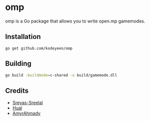 # omp
omp is a Go package that allows you to write open.mp gamemodes.

## Installation

```shell
go get github.com/kodeyeen/omp
```

## Building

```bash
go build -buildmode=c-shared -o build/gamemode.dll
```

## Credits

* [Sreyas-Sreelal](https://github.com/Sreyas-Sreelal)
* [Hual](https://github.com/Hual)
* [AmyrAhmady](https://github.com/AmyrAhmady)
